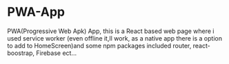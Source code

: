# PWA-App
PWA(Progressive Web Apk) App, this is a React based web page where i used service worker (even offline it,ll work, as a native app there is a option  to add to HomeScreen)and some npm packages included  router, react-boostrap, Firebase ect...
